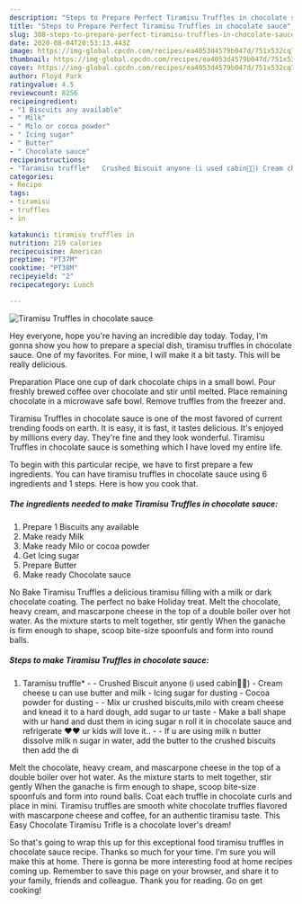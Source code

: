 ```yaml
---
description: "Steps to Prepare Perfect Tiramisu Truffles in chocolate sauce"
title: "Steps to Prepare Perfect Tiramisu Truffles in chocolate sauce"
slug: 308-steps-to-prepare-perfect-tiramisu-truffles-in-chocolate-sauce
date: 2020-08-04T20:53:13.443Z
image: https://img-global.cpcdn.com/recipes/ea4053d4579b047d/751x532cq70/tiramisu-truffles-in-chocolate-sauce-recipe-main-photo.jpg
thumbnail: https://img-global.cpcdn.com/recipes/ea4053d4579b047d/751x532cq70/tiramisu-truffles-in-chocolate-sauce-recipe-main-photo.jpg
cover: https://img-global.cpcdn.com/recipes/ea4053d4579b047d/751x532cq70/tiramisu-truffles-in-chocolate-sauce-recipe-main-photo.jpg
author: Floyd Park
ratingvalue: 4.5
reviewcount: 8256
recipeingredient:
- "1 Biscuits any available"
- " Milk"
- " Milo or cocoa powder"
- " Icing sugar"
- " Butter"
- " Chocolate sauce"
recipeinstructions:
- "Taramisu truffle*   Crushed Biscuit anyone (i used cabin🤣🤣) Cream cheese u can use butter and milk Icing sugar for dusting Cocoa powder for dusting  Mix ur crushed biscuits,milo with cream cheese and knead it to a hard dough, add sugar to ur taste Make a ball shape with ur hand and dust them in icing sugar n roll it in chocolate sauce and refrigerate ❤❤ ur kids will love it..  If u are using milk n butter dissolve milk n sugar in water, add the butter to the crushed biscuits then add the di"
categories:
- Recipe
tags:
- tiramisu
- truffles
- in

katakunci: tiramisu truffles in 
nutrition: 219 calories
recipecuisine: American
preptime: "PT37M"
cooktime: "PT38M"
recipeyield: "2"
recipecategory: Lunch

---
```



![Tiramisu Truffles in chocolate sauce](https://img-global.cpcdn.com/recipes/ea4053d4579b047d/751x532cq70/tiramisu-truffles-in-chocolate-sauce-recipe-main-photo.jpg)

Hey everyone, hope you're having an incredible day today. Today, I'm gonna show you how to prepare a special dish, tiramisu truffles in chocolate sauce. One of my favorites. For mine, I will make it a bit tasty. This will be really delicious.

Preparation Place one cup of dark chocolate chips in a small bowl. Pour freshly brewed coffee over chocolate and stir until melted. Place remaining chocolate in a microwave safe bowl. Remove truffles from the freezer and.

Tiramisu Truffles in chocolate sauce is one of the most favored of current trending foods on earth. It is easy, it is fast, it tastes delicious. It's enjoyed by millions every day. They're fine and they look wonderful. Tiramisu Truffles in chocolate sauce is something which I have loved my entire life.


To begin with this particular recipe, we have to first prepare a few ingredients. You can have tiramisu truffles in chocolate sauce using 6 ingredients and 1 steps. Here is how you cook that.

<!--inarticleads1-->

##### The ingredients needed to make Tiramisu Truffles in chocolate sauce:

1. Prepare 1 Biscuits any available
1. Make ready  Milk
1. Make ready  Milo or cocoa powder
1. Get  Icing sugar
1. Prepare  Butter
1. Make ready  Chocolate sauce


No Bake Tiramisu Truffles a delicious tiramisu filling with a milk or dark chocolate coating. The perfect no bake Holiday treat. Melt the chocolate, heavy cream, and mascarpone cheese in the top of a double boiler over hot water. As the mixture starts to melt together, stir gently When the ganache is firm enough to shape, scoop bite-size spoonfuls and form into round balls. 

<!--inarticleads2-->

##### Steps to make Tiramisu Truffles in chocolate sauce:

1. Taramisu truffle*  -  - Crushed Biscuit anyone (i used cabin🤣🤣) - Cream cheese u can use butter and milk - Icing sugar for dusting - Cocoa powder for dusting -  - Mix ur crushed biscuits,milo with cream cheese and knead it to a hard dough, add sugar to ur taste - Make a ball shape with ur hand and dust them in icing sugar n roll it in chocolate sauce and refrigerate ❤❤ ur kids will love it.. -  - If u are using milk n butter dissolve milk n sugar in water, add the butter to the crushed biscuits then add the di


Melt the chocolate, heavy cream, and mascarpone cheese in the top of a double boiler over hot water. As the mixture starts to melt together, stir gently When the ganache is firm enough to shape, scoop bite-size spoonfuls and form into round balls. Coat each truffle in chocolate curls and place in mini. Tiramisu truffles are smooth white chocolate truffles flavored with mascarpone cheese and coffee, for an authentic tiramisu taste. This Easy Chocolate Tiramisu Trifle is a chocolate lover&#39;s dream! 

So that's going to wrap this up for this exceptional food tiramisu truffles in chocolate sauce recipe. Thanks so much for your time. I'm sure you will make this at home. There is gonna be more interesting food at home recipes coming up. Remember to save this page on your browser, and share it to your family, friends and colleague. Thank you for reading. Go on get cooking!
